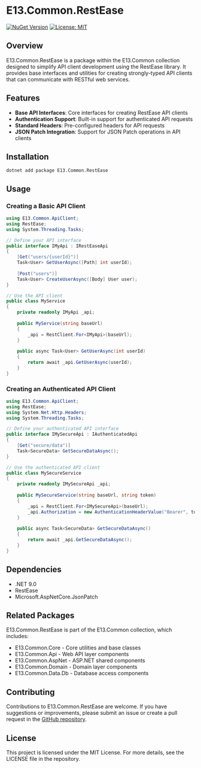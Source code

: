 # E13.Common.RestEase

[![NuGet Version](https://img.shields.io/nuget/v/e13.common.restease)](https://www.nuget.org/packages/E13.Common.RestEase/)
[![License: MIT](https://img.shields.io/badge/License-MIT-blue.svg)](https://opensource.org/licenses/MIT)

## Overview

E13.Common.RestEase is a package within the E13.Common collection designed to simplify API client development using the RestEase library. It provides base interfaces and utilities for creating strongly-typed API clients that can communicate with RESTful web services.

## Features

- **Base API Interfaces**: Core interfaces for creating RestEase API clients
- **Authentication Support**: Built-in support for authenticated API requests
- **Standard Headers**: Pre-configured headers for API requests
- **JSON Patch Integration**: Support for JSON Patch operations in API clients

## Installation

```shell
dotnet add package E13.Common.RestEase
```

## Usage

### Creating a Basic API Client

```csharp
using E13.Common.ApiClient;
using RestEase;
using System.Threading.Tasks;

// Define your API interface
public interface IMyApi : IRestEaseApi
{
    [Get("users/{userId}")]
    Task<User> GetUserAsync([Path] int userId);
    
    [Post("users")]
    Task<User> CreateUserAsync([Body] User user);
}

// Use the API client
public class MyService
{
    private readonly IMyApi _api;
    
    public MyService(string baseUrl)
    {
        _api = RestClient.For<IMyApi>(baseUrl);
    }
    
    public async Task<User> GetUserAsync(int userId)
    {
        return await _api.GetUserAsync(userId);
    }
}
```

### Creating an Authenticated API Client

```csharp
using E13.Common.ApiClient;
using RestEase;
using System.Net.Http.Headers;
using System.Threading.Tasks;

// Define your authenticated API interface
public interface IMySecureApi : IAuthenticatedApi
{
    [Get("secure/data")]
    Task<SecureData> GetSecureDataAsync();
}

// Use the authenticated API client
public class MySecureService
{
    private readonly IMySecureApi _api;
    
    public MySecureService(string baseUrl, string token)
    {
        _api = RestClient.For<IMySecureApi>(baseUrl);
        _api.Authorization = new AuthenticationHeaderValue("Bearer", token);
    }
    
    public async Task<SecureData> GetSecureDataAsync()
    {
        return await _api.GetSecureDataAsync();
    }
}
```

## Dependencies

- .NET 9.0
- RestEase
- Microsoft.AspNetCore.JsonPatch

## Related Packages

E13.Common.RestEase is part of the E13.Common collection, which includes:

- E13.Common.Core - Core utilities and base classes
- E13.Common.Api - Web API layer components
- E13.Common.AspNet - ASP.NET shared components
- E13.Common.Domain - Domain layer components
- E13.Common.Data.Db - Database access components

## Contributing

Contributions to E13.Common.RestEase are welcome. If you have suggestions or improvements, please submit an issue or create a pull request in the [GitHub repository](https://github.com/e13tech/common).

## License

This project is licensed under the MIT License. For more details, see the LICENSE file in the repository.
